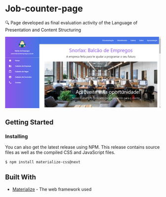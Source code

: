 # Job-counter-page
🔍 Page developed as final evaluation activity of the Language of Presentation and Content Structuring

<img src="/img/home-page.PNG">

## Getting Started

### Installing

You can also get the latest release using NPM. This release contains source files as well as the compiled CSS and JavaScript files.

```
$ npm install materialize-css@next
```

## Built With

* [Materialize](https://materializecss.com/) - The web framework used

